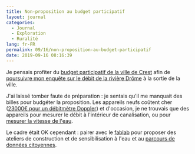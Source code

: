 ```yaml
---
title: Non-proposition au budget participatif
layout: journal
categories:
  - Journal
  - Exploration
  - Ruralité
lang: fr-FR
permalink: 09/16/non-proposition-au-budget-participatif
date: 2019-09-16 08:16:39
---
```


Je pensais profiter du [budget participatif de la ville de Crest](http://www.crest-lavenir.fr/) afin de [poursuivre mon enquête sur le débit de la rivière Drôme](/2019/08/15/debit-reserve-des-rivieres/) à la sortie de la ville.

J'ai laissé tomber faute de préparation : je sentais qu'il me manquait des billes pour budgéter la proposition. Les appareils neufs coûtent cher ([23000€ pour un débitmètre Doppler](https://www.adcpro.fr/profileur-debit-riviere-doppler-adcp-riversurveyor)) et d'occasion, je ne trouvais que des appareils pour mesurer le débit à l'intérieur de canalisation, ou pour [mesurer la vitesse de l'eau](https://www.jdc.ch/produits/courantometres/?lang=fr).

Le cadre était OK cependant : pairer avec le [fablab](http://www.8fablab.fr/) pour proposer des ateliers de construction et de sensibilisation à l'eau et au [parcours de données citoyennes](https://mind-the-gaps.org/2018/10/24/blendwebmix).